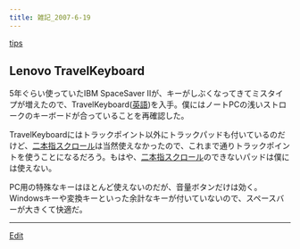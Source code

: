 ```yaml
---
title: 雑記_2007-6-19
---
```

[tips](/tips)




## Lenovo TravelKeyboard

5年ぐらい使っていたIBM SpaceSaver IIが、キーがしぶくなってきてミスタイプが増えたので、TravelKeyboard([英語](/英語))を入手。僕にはノートPCの浅いストロークのキーボードが合っていることを再確認した。



TravelKeyboardにはトラックポイント以外にトラックパッドも付いているのだけど、[二本指スクロール](http://www.apple.com/jp/macbookpro/specs.html)は当然使えなかったので、これまで通りトラックポイントを使うことになるだろう。もはや、[二本指スクロール](http://www.apple.com/jp/macbookpro/specs.html)のできないパッドは僕には使えない。



PC用の特殊なキーはほとんど使えないのだが、音量ボタンだけは効く。Windowsキーや変換キーといった余計なキーが付いていないので、スペースバーが大きくて快適だ。

<!--  -->




----
[Edit](https://github.com/vitroid/vitroid.github.io/edit/master/MD/雑記_2007-6-19.md)
